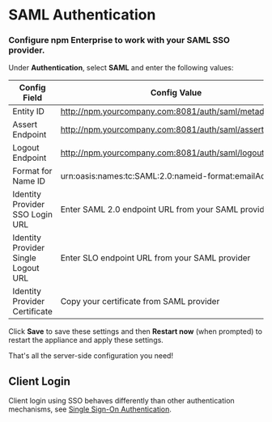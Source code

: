 # SAML Authentication

### Configure npm Enterprise to work with your SAML SSO provider.

Under **Authentication**, select **SAML** and enter the following values:

| Config Field | Config Value |
| ---- | ----- |
| Entity ID       | http://npm.yourcompany.com:8081/auth/saml/metadata.xml |
| Assert Endpoint | http://npm.yourcompany.com:8081/auth/saml/assert |
| Logout Endpoint | http://npm.yourcompany.com:8081/auth/saml/logout |
| Format for Name ID | urn:oasis:names:tc:SAML:2.0:nameid-format:emailAddress |
| Identity Provider SSO Login URL | Enter SAML 2.0 endpoint URL from your SAML provider |
| Identity Provider Single Logout URL | Enter SLO endpoint URL from your SAML provider |
| Identity Provider Certificate | Copy your certificate from SAML provider|

Click **Save** to save these settings and then **Restart now** (when prompted) to restart the appliance and apply these settings.

That's all the server-side configuration you need!
## Client Login

Client login using SSO behaves differently than other authentication mechanisms, see
[Single Sign-On Authentication](/cli/configuration.md#single-sign-on-authentication-saml-oauth-20).